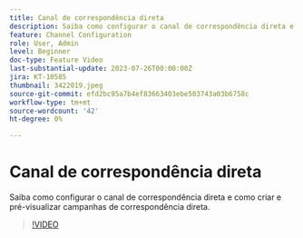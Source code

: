 ```yaml
---
title: Canal de correspondência direta
description: Saiba como configurar o canal de correspondência direta e como criar e pré-visualizar campanhas de correspondência direta.
feature: Channel Configuration
role: User, Admin
level: Beginner
doc-type: Feature Video
last-substantial-update: 2023-07-26T00:00:00Z
jira: KT-10585
thumbnail: 3422019.jpeg
source-git-commit: efd2bc95a7b4ef83663403ebe503743a03b6758c
workflow-type: tm+mt
source-wordcount: '42'
ht-degree: 0%

---
```



# Canal de correspondência direta

Saiba como configurar o canal de correspondência direta e como criar e pré-visualizar campanhas de correspondência direta.

>[!VIDEO](https://video.tv.adobe.com/v/3422019/?learn=on)
